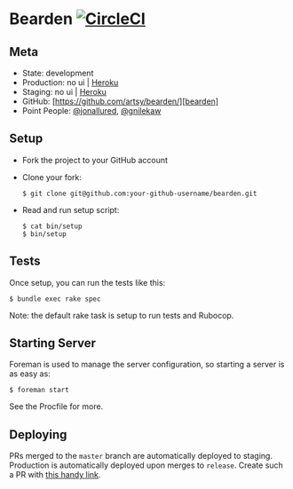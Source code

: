 # Bearden [![CircleCI][badge]][circleci]

## Meta

* State: development
* Production: no ui | [Heroku][production_heroku]
* Staging: no ui | [Heroku][staging_heroku]
* GitHub: [https://github.com/artsy/bearden/][bearden]
* Point People: [@jonallured][jonallured], [@gnilekaw][gnilekaw]

## Setup

* Fork the project to your GitHub account

* Clone your fork:
  ```
  $ git clone git@github.com:your-github-username/bearden.git
  ```

* Read and run setup script:
  ```
  $ cat bin/setup
  $ bin/setup
  ```

## Tests

Once setup, you can run the tests like this:

```
$ bundle exec rake spec
```

Note: the default rake task is setup to run tests and Rubocop.

## Starting Server

Foreman is used to manage the server configuration, so starting a server is as
easy as:

```
$ foreman start
```

See the Procfile for more.

## Deploying

PRs merged to the `master` branch are automatically deployed to staging.
Production is automatically deployed upon merges to `release`. Create such a PR
with [this handy link][deploy].

[badge]: https://circleci.com/gh/artsy/bearden.svg?style=svg&circle-token=d5dcd30a0660190450379057eead64bbb53e00b8
[circleci]: https://circleci.com/gh/artsy/bearden/
[production_heroku]: https://dashboard.heroku.com/apps/bearden-production
[staging_heroku]: https://dashboard.heroku.com/apps/bearden-staging
[bearden]: https://github.com/artsy/bearden
[jonallured]: https://github.com/jonallured
[gnilekaw]: https://github.com/gnilekaw
[deploy]: https://github.com/artsy/bearden/compare/release...master?expand=1
